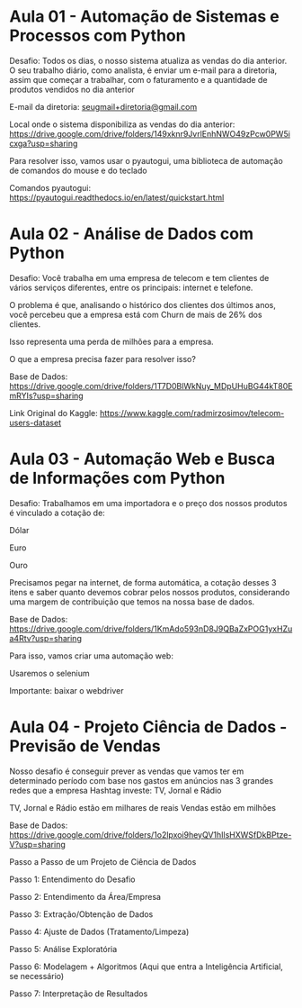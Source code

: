 # Aula 01 - Automação de Sistemas e Processos com Python

Desafio:
Todos os dias, o nosso sistema atualiza as vendas do dia anterior. O seu trabalho diário, como analista, é enviar um e-mail para a diretoria, assim que começar a trabalhar, com o faturamento e a quantidade de produtos vendidos no dia anterior

E-mail da diretoria: seugmail+diretoria@gmail.com

Local onde o sistema disponibiliza as vendas do dia anterior: https://drive.google.com/drive/folders/149xknr9JvrlEnhNWO49zPcw0PW5icxga?usp=sharing

Para resolver isso, vamos usar o pyautogui, uma biblioteca de automação de comandos do mouse e do teclado

Comandos pyautogui: https://pyautogui.readthedocs.io/en/latest/quickstart.html

# Aula 02 - Análise de Dados com Python

Desafio:
Você trabalha em uma empresa de telecom e tem clientes de vários serviços diferentes, entre os principais: internet e telefone.

O problema é que, analisando o histórico dos clientes dos últimos anos, você percebeu que a empresa está com Churn de mais de 26% dos clientes.

Isso representa uma perda de milhões para a empresa.

O que a empresa precisa fazer para resolver isso?

Base de Dados: https://drive.google.com/drive/folders/1T7D0BlWkNuy_MDpUHuBG44kT80EmRYIs?usp=sharing

Link Original do Kaggle: https://www.kaggle.com/radmirzosimov/telecom-users-dataset

# Aula 03 - Automação Web e Busca de Informações com Python

Desafio:
Trabalhamos em uma importadora e o preço dos nossos produtos é vinculado a cotação de:

Dólar

Euro

Ouro

Precisamos pegar na internet, de forma automática, a cotação desses 3 itens e saber quanto devemos cobrar pelos nossos produtos, considerando uma margem de contribuição que temos na nossa base de dados.

Base de Dados: https://drive.google.com/drive/folders/1KmAdo593nD8J9QBaZxPOG1yxHZua4Rtv?usp=sharing

Para isso, vamos criar uma automação web:

Usaremos o selenium

Importante: baixar o webdriver

# Aula 04 - Projeto Ciência de Dados - Previsão de Vendas
Nosso desafio é conseguir prever as vendas que vamos ter em determinado período com base nos gastos em anúncios nas 3 grandes redes que a empresa Hashtag investe: TV, Jornal e Rádio

TV, Jornal e Rádio estão em milhares de reais
Vendas estão em milhões

Base de Dados: https://drive.google.com/drive/folders/1o2lpxoi9heyQV1hIlsHXWSfDkBPtze-V?usp=sharing

Passo a Passo de um Projeto de Ciência de Dados

Passo 1: Entendimento do Desafio

Passo 2: Entendimento da Área/Empresa

Passo 3: Extração/Obtenção de Dados

Passo 4: Ajuste de Dados (Tratamento/Limpeza)

Passo 5: Análise Exploratória

Passo 6: Modelagem + Algoritmos (Aqui que entra a Inteligência Artificial, se necessário)

Passo 7: Interpretação de Resultados
